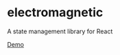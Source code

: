 # electromagnetic

A state management library for React

[Demo](https://stackblitz.com/edit/vitejs-vite-pf2rth?file=src%2FApp.tsx&terminal=dev)